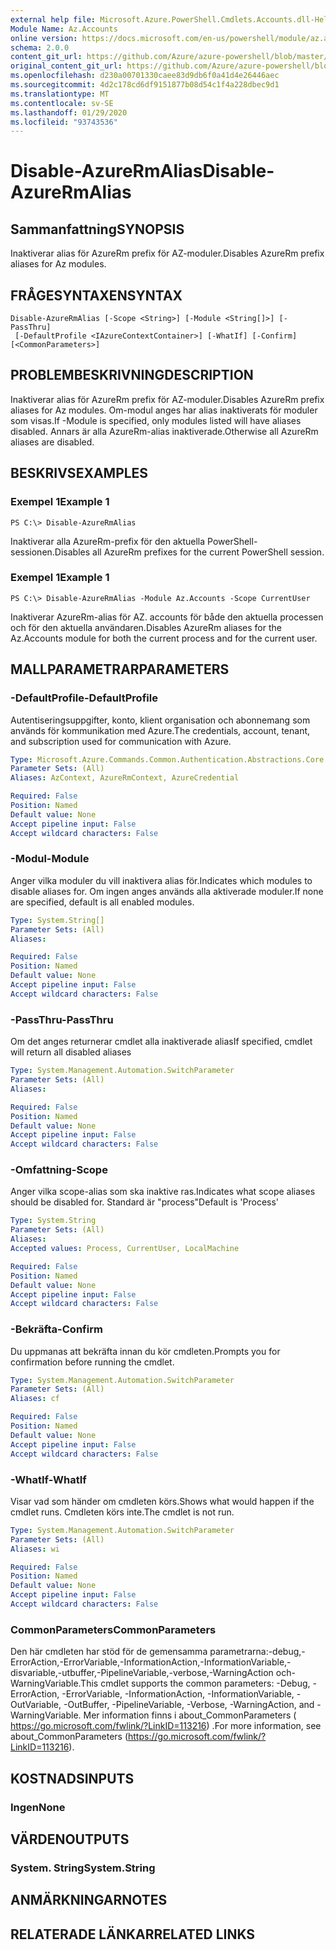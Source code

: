 ```yaml
---
external help file: Microsoft.Azure.PowerShell.Cmdlets.Accounts.dll-Help.xml
Module Name: Az.Accounts
online version: https://docs.microsoft.com/en-us/powershell/module/az.accounts/disable-azurermalias
schema: 2.0.0
content_git_url: https://github.com/Azure/azure-powershell/blob/master/src/Accounts/Accounts/help/Disable-AzureRmAlias.md
original_content_git_url: https://github.com/Azure/azure-powershell/blob/master/src/Accounts/Accounts/help/Disable-AzureRmAlias.md
ms.openlocfilehash: d230a00701330caee83d9db6f0a41d4e26446aec
ms.sourcegitcommit: 4d2c178cd6df9151877b08d54c1f4a228dbec9d1
ms.translationtype: MT
ms.contentlocale: sv-SE
ms.lasthandoff: 01/29/2020
ms.locfileid: "93743536"
---
```

# <span data-ttu-id="8b83e-101">Disable-AzureRmAlias</span><span class="sxs-lookup"><span data-stu-id="8b83e-101">Disable-AzureRmAlias</span></span>

## <span data-ttu-id="8b83e-102">Sammanfattning</span><span class="sxs-lookup"><span data-stu-id="8b83e-102">SYNOPSIS</span></span>
<span data-ttu-id="8b83e-103">Inaktiverar alias för AzureRm prefix för AZ-moduler.</span><span class="sxs-lookup"><span data-stu-id="8b83e-103">Disables AzureRm prefix aliases for Az modules.</span></span>

## <span data-ttu-id="8b83e-104">FRÅGESYNTAXEN</span><span class="sxs-lookup"><span data-stu-id="8b83e-104">SYNTAX</span></span>

```
Disable-AzureRmAlias [-Scope <String>] [-Module <String[]>] [-PassThru]
 [-DefaultProfile <IAzureContextContainer>] [-WhatIf] [-Confirm] [<CommonParameters>]
```

## <span data-ttu-id="8b83e-105">PROBLEMBESKRIVNING</span><span class="sxs-lookup"><span data-stu-id="8b83e-105">DESCRIPTION</span></span>
<span data-ttu-id="8b83e-106">Inaktiverar alias för AzureRm prefix för AZ-moduler.</span><span class="sxs-lookup"><span data-stu-id="8b83e-106">Disables AzureRm prefix aliases for Az modules.</span></span> <span data-ttu-id="8b83e-107">Om-modul anges har alias inaktiverats för moduler som visas.</span><span class="sxs-lookup"><span data-stu-id="8b83e-107">If -Module is specified, only modules listed will have aliases disabled.</span></span> <span data-ttu-id="8b83e-108">Annars är alla AzureRm-alias inaktiverade.</span><span class="sxs-lookup"><span data-stu-id="8b83e-108">Otherwise all AzureRm aliases are disabled.</span></span>

## <span data-ttu-id="8b83e-109">BESKRIVS</span><span class="sxs-lookup"><span data-stu-id="8b83e-109">EXAMPLES</span></span>

### <span data-ttu-id="8b83e-110">Exempel 1</span><span class="sxs-lookup"><span data-stu-id="8b83e-110">Example 1</span></span>
```
PS C:\> Disable-AzureRmAlias
```

<span data-ttu-id="8b83e-111">Inaktiverar alla AzureRm-prefix för den aktuella PowerShell-sessionen.</span><span class="sxs-lookup"><span data-stu-id="8b83e-111">Disables all AzureRm prefixes for the current PowerShell session.</span></span>

### <span data-ttu-id="8b83e-112">Exempel 1</span><span class="sxs-lookup"><span data-stu-id="8b83e-112">Example 1</span></span>
```
PS C:\> Disable-AzureRmAlias -Module Az.Accounts -Scope CurrentUser
```

<span data-ttu-id="8b83e-113">Inaktiverar AzureRm-alias för AZ. accounts för både den aktuella processen och för den aktuella användaren.</span><span class="sxs-lookup"><span data-stu-id="8b83e-113">Disables AzureRm aliases for the Az.Accounts module for both the current process and for the current user.</span></span>

## <span data-ttu-id="8b83e-114">MALLPARAMETRAR</span><span class="sxs-lookup"><span data-stu-id="8b83e-114">PARAMETERS</span></span>

### <span data-ttu-id="8b83e-115">-DefaultProfile</span><span class="sxs-lookup"><span data-stu-id="8b83e-115">-DefaultProfile</span></span>
<span data-ttu-id="8b83e-116">Autentiseringsuppgifter, konto, klient organisation och abonnemang som används för kommunikation med Azure.</span><span class="sxs-lookup"><span data-stu-id="8b83e-116">The credentials, account, tenant, and subscription used for communication with Azure.</span></span>

```yaml
Type: Microsoft.Azure.Commands.Common.Authentication.Abstractions.Core.IAzureContextContainer
Parameter Sets: (All)
Aliases: AzContext, AzureRmContext, AzureCredential

Required: False
Position: Named
Default value: None
Accept pipeline input: False
Accept wildcard characters: False
```

### <span data-ttu-id="8b83e-117">-Modul</span><span class="sxs-lookup"><span data-stu-id="8b83e-117">-Module</span></span>
<span data-ttu-id="8b83e-118">Anger vilka moduler du vill inaktivera alias för.</span><span class="sxs-lookup"><span data-stu-id="8b83e-118">Indicates which modules to disable aliases for.</span></span>
<span data-ttu-id="8b83e-119">Om ingen anges används alla aktiverade moduler.</span><span class="sxs-lookup"><span data-stu-id="8b83e-119">If none are specified, default is all enabled modules.</span></span>

```yaml
Type: System.String[]
Parameter Sets: (All)
Aliases:

Required: False
Position: Named
Default value: None
Accept pipeline input: False
Accept wildcard characters: False
```

### <span data-ttu-id="8b83e-120">-PassThru</span><span class="sxs-lookup"><span data-stu-id="8b83e-120">-PassThru</span></span>
<span data-ttu-id="8b83e-121">Om det anges returnerar cmdlet alla inaktiverade alias</span><span class="sxs-lookup"><span data-stu-id="8b83e-121">If specified, cmdlet will return all disabled aliases</span></span>

```yaml
Type: System.Management.Automation.SwitchParameter
Parameter Sets: (All)
Aliases:

Required: False
Position: Named
Default value: None
Accept pipeline input: False
Accept wildcard characters: False
```

### <span data-ttu-id="8b83e-122">-Omfattning</span><span class="sxs-lookup"><span data-stu-id="8b83e-122">-Scope</span></span>
<span data-ttu-id="8b83e-123">Anger vilka scope-alias som ska inaktive ras.</span><span class="sxs-lookup"><span data-stu-id="8b83e-123">Indicates what scope aliases should be disabled for.</span></span> <span data-ttu-id="8b83e-124">Standard är "process"</span><span class="sxs-lookup"><span data-stu-id="8b83e-124">Default is 'Process'</span></span>

```yaml
Type: System.String
Parameter Sets: (All)
Aliases:
Accepted values: Process, CurrentUser, LocalMachine

Required: False
Position: Named
Default value: None
Accept pipeline input: False
Accept wildcard characters: False
```

### <span data-ttu-id="8b83e-125">-Bekräfta</span><span class="sxs-lookup"><span data-stu-id="8b83e-125">-Confirm</span></span>
<span data-ttu-id="8b83e-126">Du uppmanas att bekräfta innan du kör cmdleten.</span><span class="sxs-lookup"><span data-stu-id="8b83e-126">Prompts you for confirmation before running the cmdlet.</span></span>

```yaml
Type: System.Management.Automation.SwitchParameter
Parameter Sets: (All)
Aliases: cf

Required: False
Position: Named
Default value: None
Accept pipeline input: False
Accept wildcard characters: False
```

### <span data-ttu-id="8b83e-127">-WhatIf</span><span class="sxs-lookup"><span data-stu-id="8b83e-127">-WhatIf</span></span>
<span data-ttu-id="8b83e-128">Visar vad som händer om cmdleten körs.</span><span class="sxs-lookup"><span data-stu-id="8b83e-128">Shows what would happen if the cmdlet runs.</span></span>
<span data-ttu-id="8b83e-129">Cmdleten körs inte.</span><span class="sxs-lookup"><span data-stu-id="8b83e-129">The cmdlet is not run.</span></span>

```yaml
Type: System.Management.Automation.SwitchParameter
Parameter Sets: (All)
Aliases: wi

Required: False
Position: Named
Default value: None
Accept pipeline input: False
Accept wildcard characters: False
```

### <span data-ttu-id="8b83e-130">CommonParameters</span><span class="sxs-lookup"><span data-stu-id="8b83e-130">CommonParameters</span></span>
<span data-ttu-id="8b83e-131">Den här cmdleten har stöd för de gemensamma parametrarna:-debug,-ErrorAction,-ErrorVariable,-InformationAction,-InformationVariable,-disvariable,-utbuffer,-PipelineVariable,-verbose,-WarningAction och-WarningVariable.</span><span class="sxs-lookup"><span data-stu-id="8b83e-131">This cmdlet supports the common parameters: -Debug, -ErrorAction, -ErrorVariable, -InformationAction, -InformationVariable, -OutVariable, -OutBuffer, -PipelineVariable, -Verbose, -WarningAction, and -WarningVariable.</span></span> <span data-ttu-id="8b83e-132">Mer information finns i about_CommonParameters ( https://go.microsoft.com/fwlink/?LinkID=113216) .</span><span class="sxs-lookup"><span data-stu-id="8b83e-132">For more information, see about_CommonParameters (https://go.microsoft.com/fwlink/?LinkID=113216).</span></span>

## <span data-ttu-id="8b83e-133">KOSTNADS</span><span class="sxs-lookup"><span data-stu-id="8b83e-133">INPUTS</span></span>

### <span data-ttu-id="8b83e-134">Ingen</span><span class="sxs-lookup"><span data-stu-id="8b83e-134">None</span></span>

## <span data-ttu-id="8b83e-135">VÄRDEN</span><span class="sxs-lookup"><span data-stu-id="8b83e-135">OUTPUTS</span></span>

### <span data-ttu-id="8b83e-136">System. String</span><span class="sxs-lookup"><span data-stu-id="8b83e-136">System.String</span></span>

## <span data-ttu-id="8b83e-137">ANMÄRKNINGAR</span><span class="sxs-lookup"><span data-stu-id="8b83e-137">NOTES</span></span>

## <span data-ttu-id="8b83e-138">RELATERADE LÄNKAR</span><span class="sxs-lookup"><span data-stu-id="8b83e-138">RELATED LINKS</span></span>
